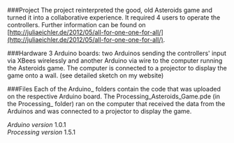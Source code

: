 ###Project
The project reinterpreted the good, old Asteroids game and turned it into a collaborative experience. It required 4 users to operate the controllers. Further information can be found on [http://juliaeichler.de/2012/05/all-for-one-one-for-all/](http://juliaeichler.de/2012/05/all-for-one-one-for-all/).

###Hardware
3 Arduino boards: two Arduinos sending the controllers' input via XBees wirelessly and another Arduino via wire to the computer running the Asteroids game.
The computer is connected to a projector to display the game onto a wall.
(see detailed sketch on my website)

###Files
Each of the Arduino_ folders contain the code that was uploaded on the respective Arduino board.
The Processing_Asteroids_Game.pde (in the Processing_ folder) ran on the computer that received the data from the Arduinos and was connected to a projector to display the game.

*Arduino version* 1.0.1  
*Processing version* 1.5.1